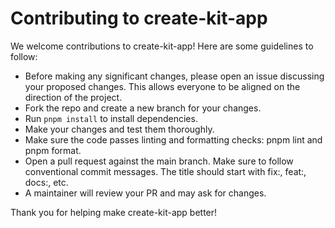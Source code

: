 # Contributing to create-kit-app
We welcome contributions to create-kit-app! Here are some guidelines to follow:

- Before making any significant changes, please open an issue discussing your proposed changes. This allows everyone to be aligned on the direction of the project.
- Fork the repo and create a new branch for your changes.
- Run `pnpm install` to install dependencies.
- Make your changes and test them thoroughly.
- Make sure the code passes linting and formatting checks: pnpm lint and pnpm format.
- Open a pull request against the main branch. Make sure to follow conventional commit messages. The title should start with fix:, feat:, docs:, etc.
- A maintainer will review your PR and may ask for changes.

Thank you for helping make create-kit-app better!